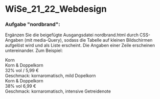# WiSe_21_22_Webdesign

### Aufgabe "nordbrand":

Ergänzen Sie die beigefügte Ausgangsdatei nordbrand.html durch CSS-Angaben (mit media-Query), sodass die Tabelle auf kleinen Bildschirmen aufgelöst wird und als Liste erscheint. Die Angaben einer Zeile erscheinen untereinander. Zum Beispiel:  

Korn  
Korn & Doppelkorn  
32% vol / 5,99 €  
Geschmack: kornaromatisch, mild Dopelkorn  
Korn & Doppelkorn  
38% vol 6,99 €  
Geschmack: kornaromatisch, intensive Getreidenote   
